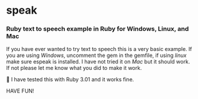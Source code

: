 # speak
### Ruby text to speech example in Ruby for Windows, Linux, and Mac

If you have ever wanted to try text to speech this is a very basic example.
If you are using *Windows*, uncomment the gem in the gemfile, if using *linux* make sure espeak is installed. I have not tried it on *Mac* but it should work. If not please let me know what you did to make it work. 

:hammer: I have tested this with Ruby 3.01 and it works fine.

HAVE FUN! 

